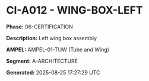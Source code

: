 # CI-A012 - WING-BOX-LEFT

**Phase:** 06-CERTIFICATION

**Description:** Left wing box assembly

**AMPEL:** AMPEL-01-TUW (Tube and Wing)

**Segment:** A-ARCHITECTURE

**Generated:** 2025-08-25 17:27:29 UTC
